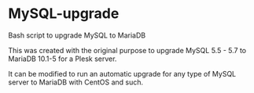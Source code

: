 # MySQL-upgrade
Bash script to upgrade MySQL to MariaDB

This was created with the original purpose to upgrade MySQL 5.5 - 5.7 to MariaDB 10.1-5 for a Plesk server. 

It can be modified to run an automatic upgrade for any type of MySQL server to MariaDB with CentOS and such.
